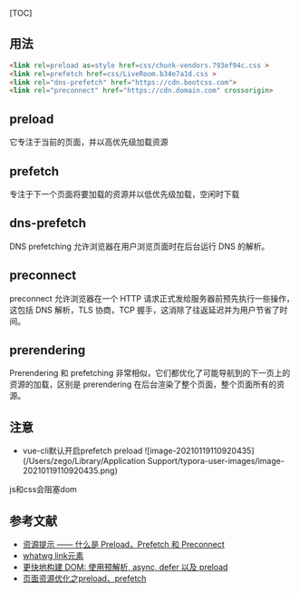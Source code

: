 [TOC]
## 用法
```html
<link rel=preload as=style href=css/chunk-vendors.793ef94c.css >
<link rel=prefetch href=css/LiveRoom.b34e7a1d.css >
<link rel="dns-prefetch" href="https://cdn.bootcss.com">
<link rel="preconnect" href="https://cdn.domain.com" crossorigin>
```

## preload 
它专注于当前的页面，并以高优先级加载资源

## prefetch
专注于下一个页面将要加载的资源并以低优先级加载，空闲时下载

## dns-prefetch
DNS prefetching 允许浏览器在用户浏览页面时在后台运行 DNS 的解析。

## preconnect
preconnect 允许浏览器在一个 HTTP 请求正式发给服务器前预先执行一些操作，
这包括 DNS 解析，TLS 协商，TCP 握手，这消除了往返延迟并为用户节省了时间。

## prerendering
Prerendering 和 prefetching 非常相似，它们都优化了可能导航到的下一页上的资源的加载，区别是 prerendering 在后台渲染了整个页面，整个页面所有的资源。


## 注意
- vue-cli默认开启prefetch preload
![image-20210119110920435](/Users/zego/Library/Application Support/typora-user-images/image-20210119110920435.png)


js和css会阻塞dom
## 参考文献
- [资源提示 —— 什么是 Preload，Prefetch 和 Preconnect](https://juejin.cn/post/6844903646996480007)
- [whatwg link元素](https://html.spec.whatwg.org/multipage/links.html#linkTypes)
- [更快地构建 DOM: 使用预解析, async, defer 以及 preload](https://juejin.cn/post/6844903497033318414)
- [页面资源优化之preload、prefetch](https://juejin.cn/post/6908344595998998542)


